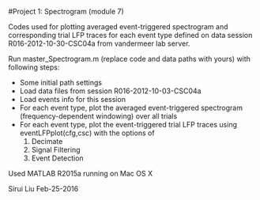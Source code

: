 #Project 1: Spectrogram (module 7)

Codes used for plotting averaged event-triggered spectrogram and corresponding trial LFP traces for each event type defined on data session R016-2012-10-30-CSC04a from vandermeer lab server.

Run master_Spectrogram.m (replace code and data paths with yours) with following steps:
- Some initial path settings
- Load data files from session R016-2012-10-03-CSC04a
- Load events info for this session
- For each event type, plot the averaged event-triggered spectrogram (frequency-dependent windowing) over all trials
- For each event type, plot the event-triggered trial LFP traces using eventLFPplot(cfg,csc) with the options of 
   1.  Decimate
   2.  Signal Filtering
   3.  Event Detection

Used MATLAB R2015a running on Mac OS X

Sirui Liu Feb-25-2016
